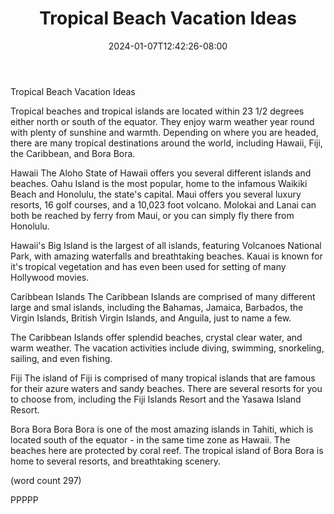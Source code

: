 ﻿---
title: "Tropical Beach Vacation Ideas"
date: 2024-01-07T12:42:26-08:00
description: "Beach Vacations Tips for Web Success"
featured_image: "/images/Beach Vacations.jpg"
tags: ["Beach Vacations"]
---

Tropical Beach Vacation Ideas

Tropical beaches and tropical islands are located
within 23 1/2 degrees either north or south of the
equator.  They enjoy warm weather year round with
plenty of sunshine and warmth.  Depending on where
you are headed, there are many tropical destinations
around the world, including Hawaii, Fiji, the
Caribbean, and Bora Bora.

Hawaii
The Aloho State of Hawaii offers you several
different islands and beaches.  Oahu Island is
the most popular, home to the infamous Waikiki Beach
and Honolulu, the state's capital.  Maui offers
you several luxury resorts, 16 golf courses, and
a 10,023 foot volcano.  Molokai and Lanai can both
be reached by ferry from Maui, or you can simply
fly there from Honolulu.

Hawaii's Big Island is the largest of all islands,
featuring Volcanoes National Park, with amazing 
waterfalls and breathtaking beaches.  Kauai is 
known for it's tropical vegetation and has even
been used for setting of many Hollywood movies.

Caribbean Islands
The Caribbean Islands are comprised of many different
large and smal islands, including the Bahamas, 
Jamaica, Barbados, the Virgin Islands, British
Virgin Islands, and Anguila, just to name a few.

The Caribbean Islands offer splendid beaches, 
crystal clear water, and warm weather.  The
vacation activities include diving, swimming,
snorkeling, sailing, and even fishing.

Fiji
The island of Fiji is comprised of many tropical
islands that are famous for their azure waters
and sandy beaches.  There are several resorts for
you to choose from, including the Fiji Islands
Resort and the Yasawa Island Resort.

Bora Bora
Bora Bora is one of the most amazing islands in
Tahiti, which is located south of the equator - in
the same time zone as Hawaii.  The beaches here
are protected by coral reef.  The tropical island
of Bora Bora is home to several resorts, and
breathtaking scenery.

(word count 297)

PPPPP
